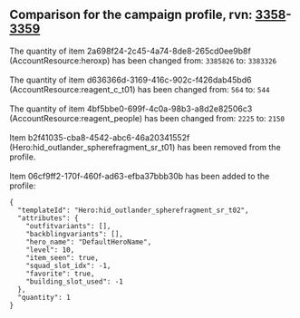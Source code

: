 ## Comparison for the campaign profile, rvn: [3358](https://github.com/PRO100KatYT/FortniteProfileRevisions/tree/main/profiles/campaign/3358%20campaign.json)-[3359](https://github.com/PRO100KatYT/FortniteProfileRevisions/tree/main/profiles/campaign/3359%20campaign.json)

The quantity of item 2a698f24-2c45-4a74-8de8-265cd0ee9b8f (AccountResource:heroxp) has been changed from: `3385826` to: `3383326`
<br><br>
The quantity of item d636366d-3169-416c-902c-f426dab45bd6 (AccountResource:reagent_c_t01) has been changed from: `564` to: `544`
<br><br>
The quantity of item 4bf5bbe0-699f-4c0a-98b3-a8d2e82506c3 (AccountResource:reagent_people) has been changed from: `2225` to: `2150`
<br><br>
Item b2f41035-cba8-4542-abc6-46a20341552f (Hero:hid_outlander_spherefragment_sr_t01) has been removed from the profile.
<br><br>
Item 06cf9ff2-170f-460f-ad63-efba37bbb30b has been added to the profile:

```
{
  "templateId": "Hero:hid_outlander_spherefragment_sr_t02",
  "attributes": {
    "outfitvariants": [],
    "backblingvariants": [],
    "hero_name": "DefaultHeroName",
    "level": 10,
    "item_seen": true,
    "squad_slot_idx": -1,
    "favorite": true,
    "building_slot_used": -1
  },
  "quantity": 1
}
```

<br><br>
